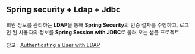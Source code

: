 ## Spring security + Ldap + Jdbc

회원 정보를 관리하는 **LDAP**을 통해 **Spring Security**의 인증 절차를 수행하고, 로그인 된 사용자의 정보를 **Spring Session with JDBC**로 불러 오는 샘플 프로젝트  

참고 : [Authenticating a User with LDAP](https://spring.io/guides/gs/authenticating-ldap/)